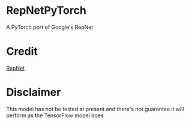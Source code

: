 # RepNetPyTorch
A PyTorch port of Google's RepNet

# Credit 
[RepNet](https://sites.google.com/view/repnet/home)

# Disclaimer
This model has not be tested at present and there's not guarantee it will perform as the TensorFlow model does
